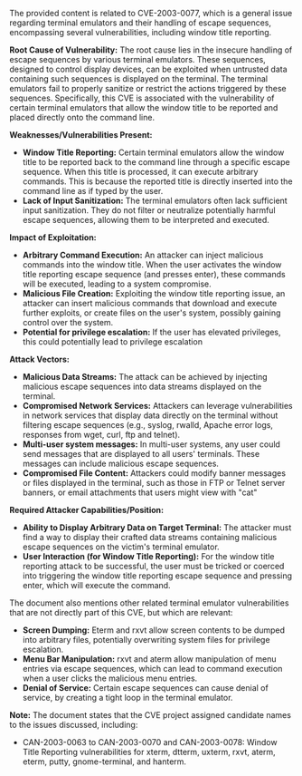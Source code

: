 The provided content is related to CVE-2003-0077, which is a general issue regarding terminal emulators and their handling of escape sequences, encompassing several vulnerabilities, including window title reporting.

**Root Cause of Vulnerability:**
The root cause lies in the insecure handling of escape sequences by various terminal emulators. These sequences, designed to control display devices, can be exploited when untrusted data containing such sequences is displayed on the terminal. The terminal emulators fail to properly sanitize or restrict the actions triggered by these sequences. Specifically, this CVE is associated with the vulnerability of certain terminal emulators that allow the window title to be reported and placed directly onto the command line.

**Weaknesses/Vulnerabilities Present:**
- **Window Title Reporting:** Certain terminal emulators allow the window title to be reported back to the command line through a specific escape sequence. When this title is processed, it can execute arbitrary commands. This is because the reported title is directly inserted into the command line as if typed by the user.
- **Lack of Input Sanitization:** The terminal emulators often lack sufficient input sanitization. They do not filter or neutralize potentially harmful escape sequences, allowing them to be interpreted and executed.

**Impact of Exploitation:**
- **Arbitrary Command Execution:** An attacker can inject malicious commands into the window title. When the user activates the window title reporting escape sequence (and presses enter), these commands will be executed, leading to a system compromise.
- **Malicious File Creation:** Exploiting the window title reporting issue, an attacker can insert malicious commands that download and execute further exploits, or create files on the user's system, possibly gaining control over the system.
- **Potential for privilege escalation:** If the user has elevated privileges, this could potentially lead to privilege escalation

**Attack Vectors:**
- **Malicious Data Streams:** The attack can be achieved by injecting malicious escape sequences into data streams displayed on the terminal.
- **Compromised Network Services:** Attackers can leverage vulnerabilities in network services that display data directly on the terminal without filtering escape sequences (e.g., syslog, rwalld, Apache error logs, responses from wget, curl, ftp and telnet).
- **Multi-user system messages:** In multi-user systems, any user could send messages that are displayed to all users' terminals. These messages can include malicious escape sequences.
- **Compromised File Content:** Attackers could modify banner messages or files displayed in the terminal, such as those in FTP or Telnet server banners, or email attachments that users might view with "cat"

**Required Attacker Capabilities/Position:**
- **Ability to Display Arbitrary Data on Target Terminal:** The attacker must find a way to display their crafted data streams containing malicious escape sequences on the victim's terminal emulator.
- **User Interaction (for Window Title Reporting):** For the window title reporting attack to be successful, the user must be tricked or coerced into triggering the window title reporting escape sequence and pressing enter, which will execute the command.

The document also mentions other related terminal emulator vulnerabilities that are not directly part of this CVE, but which are relevant:

- **Screen Dumping:** Eterm and rxvt allow screen contents to be dumped into arbitrary files, potentially overwriting system files for privilege escalation.
- **Menu Bar Manipulation:** rxvt and aterm allow manipulation of menu entries via escape sequences, which can lead to command execution when a user clicks the malicious menu entries.
- **Denial of Service:**  Certain escape sequences can cause denial of service, by creating a tight loop in the terminal emulator.

**Note:** The document states that the CVE project assigned candidate names to the issues discussed, including:

- CAN-2003-0063 to CAN-2003-0070 and CAN-2003-0078: Window Title Reporting vulnerabilities for xterm, dtterm, uxterm, rxvt, aterm, eterm, putty, gnome-terminal, and hanterm.